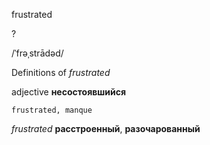 frustrated

?

/ˈfrəˌstrādəd/

Definitions of _frustrated_

adjective
**несостоявшийся**

    frustrated, manque

_frustrated_
**расстроенный**, **разочарованный**